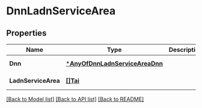 # DnnLadnServiceArea

## Properties
Name | Type | Description | Notes
------------ | ------------- | ------------- | -------------
**Dnn** | [***AnyOfDnnLadnServiceAreaDnn**](AnyOfDnnLadnServiceAreaDnn.md) |  | [default to null]
**LadnServiceArea** | [**[]Tai**](Tai.md) |  | [default to null]

[[Back to Model list]](../README.md#documentation-for-models) [[Back to API list]](../README.md#documentation-for-api-endpoints) [[Back to README]](../README.md)


